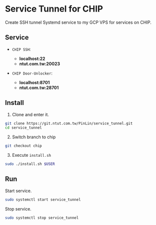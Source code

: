# Service Tunnel for CHIP
Create SSH tunnel Systemd service to my GCP VPS for services on CHIP.

## Service
+ `CHIP SSH`: 
  +  **localhost:22**
  +  **ntut.com.tw:20023**

+ `CHIP Door-Unlocker`: 
  +  **localhost:8701**
  +  **ntut.com.tw:28701**

## Install
1. Clone and enter it.
```bash
git clone https://git.ntut.com.tw/PinLin/service_tunnel.git
cd service_tunnel
```

2. Switch branch to chip
```bash
git checkout chip
```

3. Execute `install.sh`
```bash
sudo ./install.sh $USER
```

## Run
Start service.
```bash
sudo systemctl start service_tunnel
```

Stop service.
```bash
sudo systemctl stop service_tunnel
```
